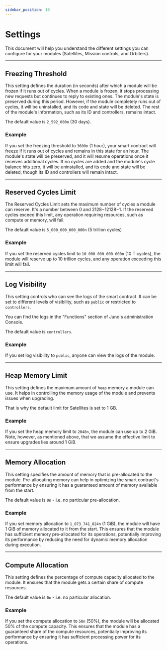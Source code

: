 ```yaml
---
sidebar_position: 10
---
```


# Settings

This document will help you understand the different settings you can configure for your modules (Satellites, Mission controls, and Orbiters).

---

## Freezing Threshold

This setting defines the duration (in seconds) after which a module will be frozen if it runs out of cycles. When a module is frozen, it stops processing new requests but continues to reply to existing ones. The module's state is preserved during this period. However, if the module completely runs out of cycles, it will be uninstalled, and its code and state will be deleted. The rest of the module's information, such as its ID and controllers, remains intact.

The default value is `2_592_000n` (30 days).

### Example

If you set the freezing threshold to `3600n` (1 hour), your smart contract will freeze if it runs out of cycles and remains in this state for an hour. The module's state will be preserved, and it will resume operations once it receives additional cycles. If no cycles are added and the module's cycle balance hits zero, it will be uninstalled, and its code and state will be deleted, though its ID and controllers will remain intact.

---

## Reserved Cycles Limit

The Reserved Cycles Limit sets the maximum number of cycles a module can reserve. It's a number between 0 and 2128−12128−1. If the reserved cycles exceed this limit, any operation requiring resources, such as compute or memory, will fail.

The default value is `5_000_000_000_000n` (5 trillion cycles)

### Example

If you set the reserved cycles limit to `10_000_000_000_000n` (10 T cycles), the module will reserve up to 10 trillion cycles, and any operation exceeding this limit will fail.

---

## Log Visibility

This setting controls who can see the logs of the smart contract. It can be set to different levels of visibility, such as `public` or restricted to `controllers`.

You can find the logs in the "Functions" section of Juno's administration Console.

The default value is `controllers`.

### Example

If you set log visibility to `public`, anyone can view the logs of the module.

---

## Heap Memory Limit

This setting defines the maximum amount of `heap` memory a module can use. It helps in controlling the memory usage of the module and prevents issues when upgrading.

That is why the default limit for Satellites is set to 1 GB.

### Example

If you set the heap memory limit to `2048n`, the module can use up to 2 GiB. Note, however, as mentioned above, that we assume the effective limit to ensure upgrades lies around 1 GiB.

---

## Memory Allocation

This setting specifies the amount of memory that is pre-allocated to the module. Pre-allocating memory can help in optimizing the smart contract's performance by ensuring it has a guaranteed amount of memory available from the start.

The default value is `0n` - i.e. no particular pre-allocation.

### Example

If you set memory allocation to `1_073_741_824n` (1 GiB), the module will have 1 GiB of memory allocated to it from the start. This ensures that the module has sufficient memory pre-allocated for its operations, potentially improving its performance by reducing the need for dynamic memory allocation during execution.

---

## Compute Allocation

This setting defines the percentage of compute capacity allocated to the module. It ensures that the module gets a certain share of compute resources.

The default value is `0n` - i.e. no particular allocation.

### Example

If you set the compute allocation to `50n` (50%), the module will be allocated 50% of the compute capacity. This ensures that the module has a guaranteed share of the compute resources, potentially improving its performance by ensuring it has sufficient processing power for its operations.
